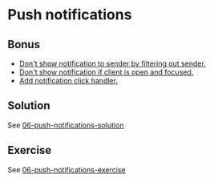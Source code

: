 # Push notifications

## Bonus

- [Don't show notification to sender by filtering out sender.](https://github.com/voorhoede/pwa-masterclass-26-01-2018/commit/72378488f0b5eb0154bedad0cfd3e4231719e23e)
- [Don't show notification if client is open and focused.](https://github.com/voorhoede/pwa-masterclass-26-01-2018/commit/5ae62894b673fc7afb2b458079f7569833de5217)
- [Add notification click handler.](https://github.com/voorhoede/pwa-masterclass-26-01-2018/commit/ce1f5355c409d6e0fe9c63e8e3dcbb46bdd7741e)

## Solution

See [06-push-notifications-solution](https://github.com/voorhoede/pwa-masterclass-26-01-2018/tree/06-push-notifications-solution)

## Exercise

See [06-push-notifications-exercise](https://github.com/voorhoede/pwa-masterclass-26-01-2018/tree/06-push-notifications-exercise)
